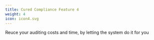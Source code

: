 ```yaml
---
title: Cured Compliance Feature 4
weight: 4
icon: icon4.svg
---
```


Reuce your auditing costs and time, by letting the system do it for you